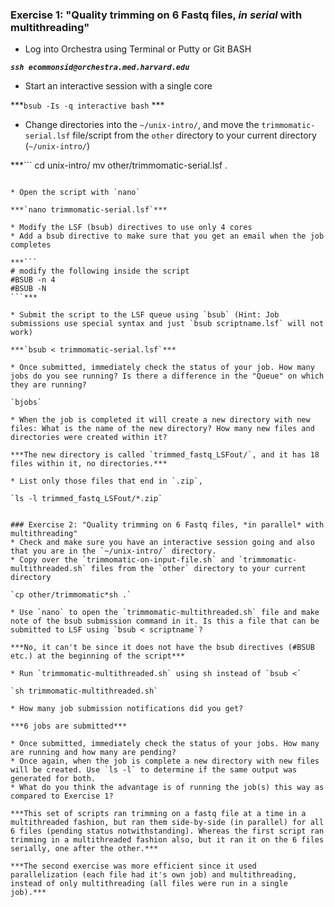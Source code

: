 
### Exercise 1: "Quality trimming on 6 Fastq files, *in serial* with multithreading"
* Log into Orchestra using Terminal or Putty or Git BASH

***`ssh ecommonsid@orchestra.med.harvard.edu`***

* Start an interactive session with a single core
 
***`bsub -Is -q interactive bash` ***

* Change directories into the `~/unix-intro/`, and move the `trimmomatic-serial.lsf` file/script from the `other` directory to your current directory (`~/unix-intro/`)

***```
cd unix-intro/
mv other/trimmomatic-serial.lsf .
```***

* Open the script with `nano`
 
***`nano trimmomatic-serial.lsf`***

* Modify the LSF (bsub) directives to use only 4 cores
* Add a bsub directive to make sure that you get an email when the job completes

***``` 
# modify the following inside the script
#BSUB -n 4
#BSUB -N
```***

* Submit the script to the LSF queue using `bsub` (Hint: Job submissions use special syntax and just `bsub scriptname.lsf` will not work)

***`bsub < trimmomatic-serial.lsf`***

* Once submitted, immediately check the status of your job. How many jobs do you see running? Is there a difference in the "Queue" on which they are running?

`bjobs`

* When the job is completed it will create a new directory with new files: What is the name of the new directory? How many new files and directories were created within it?

***The new directory is called `trimmed_fastq_LSFout/`, and it has 18 files within it, no directories.***

* List only those files that end in `.zip`, 

`ls -l trimmed_fastq_LSFout/*.zip`


### Exercise 2: "Quality trimming on 6 Fastq files, *in parallel* with multithreading"
* Check and make sure you have an interactive session going and also that you are in the `~/unix-intro/` directory.
* Copy over the `trimmomatic-on-input-file.sh` and `trimmomatic-multithreaded.sh` files from the `other` directory to your current directory

`cp other/trimmomatic*sh .`

* Use `nano` to open the `trimmomatic-multithreaded.sh` file and make note of the bsub submission command in it. Is this a file that can be submitted to LSF using `bsub < scriptname`?

***No, it can't be since it does not have the bsub directives (#BSUB etc.) at the beginning of the script***

* Run `trimmomatic-multithreaded.sh` using sh instead of `bsub <`

`sh trimmomatic-multithreaded.sh`

* How many job submission notifications did you get?

***6 jobs are submitted***

* Once submitted, immediately check the status of your jobs. How many are running and how many are pending?
* Once again, when the job is complete a new directory with new files will be created. Use `ls -l` to determine if the same output was generated for both.
* What do you think the advantage is of running the job(s) this way as compared to Exercise 1?

***This set of scripts ran trimming on a fastq file at a time in a multithreaded fashion, but ran them side-by-side (in parallel) for all 6 files (pending status notwithstanding). Whereas the first script ran trimming in a multithreaded fashion also, but it ran it on the 6 files serially, one after the other.***

***The second exercise was more efficient since it used parallelization (each file had it's own job) and multithreading, instead of only multithreading (all files were run in a single job).***
